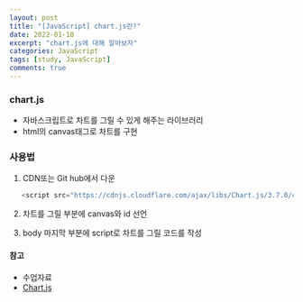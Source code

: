 ```yaml
---
layout: post
title: "[JavaScript] chart.js란?"
date: 2022-01-18
excerpt: "chart.js에 대해 알아보자"
categories: JavaScript
tags: [study, JavaScript]
comments: true
---
```


### chart.js
 - 자바스크립트로 차트를 그릴 수 있게 해주는 라이브러리
 - html의 canvas태그로 차트를 구현

### 사용법
 1. CDN또는 Git hub에서 다운

 ```javascript
    <script src="https://cdnjs.cloudflare.com/ajax/libs/Chart.js/3.7.0/chart.min.js"></script>
 ```

 2. 차트를 그릴 부분에 canvas와 id 선언

 3. body 마지막 부분에 script로 차트를 그릴 코드를 작성

#### 참고
 - 수업자료
 - <a href='https://www.chartjs.org/'>Chart.js</a>